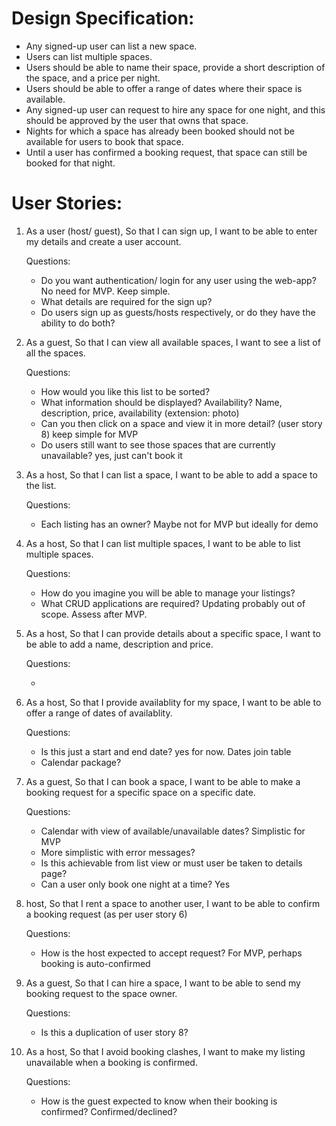 # Design Specification:

- Any signed-up user can list a new space.
- Users can list multiple spaces.
- Users should be able to name their space, provide a short description of the space, and a price per night.
- Users should be able to offer a range of dates where their space is available.
- Any signed-up user can request to hire any space for one night, and this should be approved by the user that owns that space.
- Nights for which a space has already been booked should not be available for users to book that space.
- Until a user has confirmed a booking request, that space can still be booked for that night.

# User Stories:

1.  As a user (host/ guest),
    So that I can sign up,
    I want to be able to enter my details and create a user account.

    Questions:

    - Do you want authentication/ login for any user using the web-app? No need for MVP. Keep simple.
    - What details are required for the sign up?
    - Do users sign up as guests/hosts respectively, or do they have the ability to do both?

2.  As a guest,
    So that I can view all available spaces,
    I want to see a list of all the spaces.

    Questions:

    - How would you like this list to be sorted?
    - What information should be displayed? Availability? Name, description, price, availability (extension: photo)
    - Can you then click on a space and view it in more detail? (user story 8) keep simple for MVP
    - Do users still want to see those spaces that are currently unavailable? yes, just can't book it

3.  As a host,
    So that I can list a space,
    I want to be able to add a space to the list.

    Questions:

    - Each listing has an owner? Maybe not for MVP but ideally for demo

4.  As a host,
    So that I can list multiple spaces,
    I want to be able to list multiple spaces.

    Questions:

    - How do you imagine you will be able to manage your listings?
    - What CRUD applications are required? Updating probably out of scope. Assess after MVP.

5.  As a host,
    So that I can provide details about a specific space,
    I want to be able to add a name, description and price.

    Questions:

    -

6.  As a host,
    So that I provide availablity for my space,
    I want to be able to offer a range of dates of availablity.

    Questions:

    - Is this just a start and end date? yes for now. Dates join table
    - Calendar package?

7.  As a guest,
    So that I can book a space,
    I want to be able to make a booking request for a specific space on a specific
    date.

    Questions:

    - Calendar with view of available/unavailable dates? Simplistic for MVP
    - More simplistic with error messages?
    - Is this achievable from list view or must user be taken to details page?
    - Can a user only book one night at a time? Yes

8.  host,
    So that I rent a space to another user,
    I want to be able to confirm a booking request (as per user story 6)

    Questions:

    - How is the host expected to accept request? For MVP, perhaps booking is auto-confirmed

9.  As a guest,
    So that I can hire a space,
    I want to be able to send my booking request to the space owner.

    Questions:

    - Is this a duplication of user story 8?

10. As a host,
    So that I avoid booking clashes,
    I want to make my listing unavailable when a booking is confirmed.


    Questions:
    - How is the guest expected to know when their booking is confirmed? Confirmed/declined?
